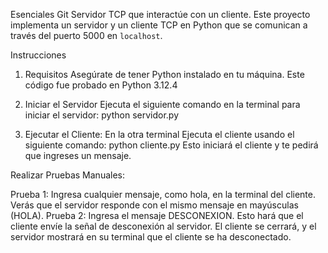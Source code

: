  Esenciales Git
Servidor TCP que interactúe con un cliente.
Este proyecto implementa un servidor y un cliente TCP en Python que se comunican a través del puerto 5000 en `localhost`.

 Instrucciones

 1. Requisitos
Asegúrate de tener Python instalado en tu máquina. Este código fue probado en Python 3.12.4

 2. Iniciar el Servidor
Ejecuta el siguiente comando en la terminal para iniciar el servidor:
python servidor.py
 3. Ejecutar el Cliente:
En la otra terminal
Ejecuta el cliente usando el siguiente comando:
python cliente.py
Esto iniciará el cliente y te pedirá que ingreses un mensaje.

Realizar Pruebas Manuales:

Prueba 1: Ingresa cualquier mensaje, como hola, en la terminal del cliente. Verás que el servidor responde con el mismo mensaje en mayúsculas (HOLA).
Prueba 2: Ingresa el mensaje DESCONEXION. Esto hará que el cliente envíe la señal de desconexión al servidor. El cliente se cerrará, y el servidor mostrará en su terminal que el cliente se ha desconectado.


